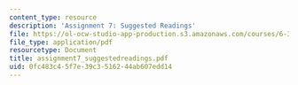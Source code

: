 ```yaml
---
content_type: resource
description: 'Assignment 7: Suggested Readings'
file: https://ol-ocw-studio-app-production.s3.amazonaws.com/courses/6-345-automatic-speech-recognition-spring-2003/0fc483c45f7e39c3516244ab607edd14_assignment7_suggestedreadings.pdf
file_type: application/pdf
resourcetype: Document
title: assignment7_suggestedreadings.pdf
uid: 0fc483c4-5f7e-39c3-5162-44ab607edd14
---
```

